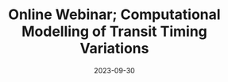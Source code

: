 ---
layout: page
title: Online Webinar; Computational Modelling of Transit Timing Variations
description: Applications of Python in the Simulation of Transit Timing Variation, Analytical Approximations of TTV Models, and Model Fitting of Exoplanetary Systems by Parameter Optimisation.
highlights:
img: assets/img/publication_preview/battvtalk.png
redirect: https://britastro.org/event/exoplanet-2023sep
category: education
date: "2023-09-30"
endDate: "2023-09-30"
---